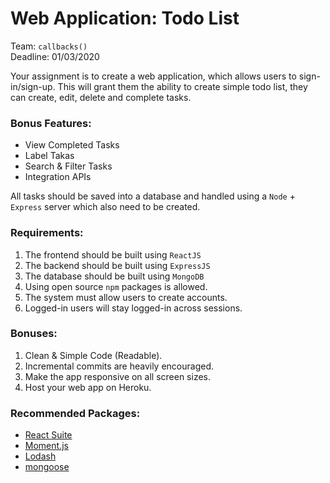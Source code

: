 # Web Application: Todo List
Team: `callbacks()`  
Deadline: 01/03/2020

Your assignment is to create a web application, which allows users to sign-in/sign-up. This will grant them the ability to create simple todo list, they can create, edit, delete and complete tasks.

### Bonus Features:
- View Completed Tasks
- Label Takas
- Search & Filter Tasks
- Integration APIs

All tasks should be saved into a database and handled using a `Node` + `Express` server which also need to be created.

### Requirements:
1. The frontend should be built using `ReactJS`
2. The backend should be built using `ExpressJS`
3. The database should be built using `MongoDB`
4. Using open source `npm` packages is allowed.
6. The system must allow users to create accounts.
8. Logged-in users will stay logged-in across sessions.

### Bonuses:
1. Clean & Simple Code (Readable).
2. Incremental commits are heavily encouraged.
3. Make the app responsive on all screen sizes.
4. Host your web app on Heroku.

### Recommended Packages:
- [React Suite](https://rsuitejs.com/en/)
- [Moment.js](https://momentjs.com/docs/)
- [Lodash](https://lodash.com/docs/4.17.15)
- [mongoose](https://mongoosejs.com/)